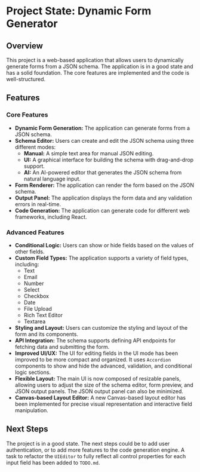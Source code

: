# Project State: Dynamic Form Generator

## Overview

This project is a web-based application that allows users to dynamically generate forms from a JSON schema. The application is in a good state and has a solid foundation. The core features are implemented and the code is well-structured.

## Features

### Core Features

*   **Dynamic Form Generation:** The application can generate forms from a JSON schema.
*   **Schema Editor:** Users can create and edit the JSON schema using three different modes:
    *   **Manual:** A simple text area for manual JSON editing.
    *   **UI:** A graphical interface for building the schema with drag-and-drop support.
    *   **AI:** An AI-powered editor that generates the JSON schema from natural language input.
*   **Form Renderer:** The application can render the form based on the JSON schema.
*   **Output Panel:** The application displays the form data and any validation errors in real-time.
*   **Code Generation:** The application can generate code for different web frameworks, including React.

### Advanced Features

*   **Conditional Logic:** Users can show or hide fields based on the values of other fields.
*   **Custom Field Types:** The application supports a variety of field types, including:
    *   Text
    *   Email
    *   Number
    *   Select
    *   Checkbox
    *   Date
    *   File Upload
    *   Rich Text Editor
    *   Textarea
*   **Styling and Layout:** Users can customize the styling and layout of the form and its components.
*   **API Integration:** The schema supports defining API endpoints for fetching data and submitting the form.
*   **Improved UI/UX:** The UI for editing fields in the UI mode has been improved to be more compact and organized. It uses `Accordion` components to show and hide the advanced, validation, and conditional logic sections.
*   **Flexible Layout:** The main UI is now composed of resizable panels, allowing users to adjust the size of the schema editor, form preview, and JSON output panels. The JSON output panel can also be minimized.
*   **Canvas-based Layout Editor:** A new Canvas-based layout editor has been implemented for precise visual representation and interactive field manipulation.

## Next Steps

The project is in a good state. The next steps could be to add user authentication, or to add more features to the code generation engine.
A task to refactor the `UIEditor` to fully reflect all control properties for each input field has been added to `TODO.md`.
